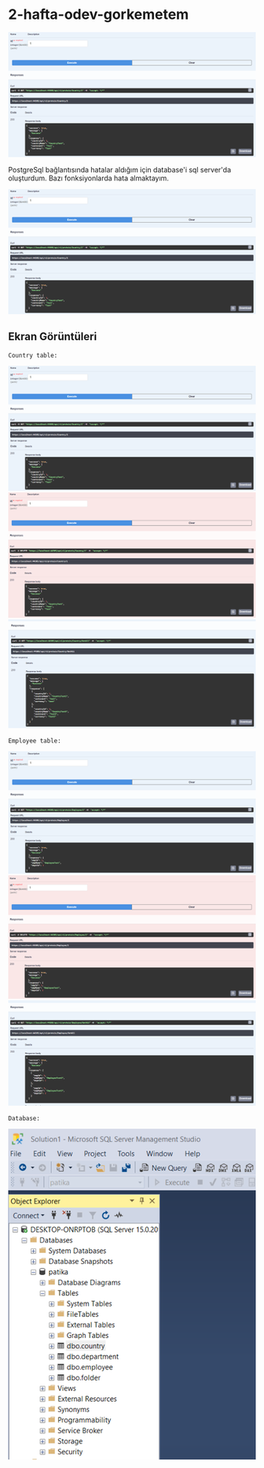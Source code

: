 # 2-hafta-odev-gorkemetem

![swagger](ScreenShots/CountryGetById.PNG)

PostgreSql bağlantısında hatalar aldığım için database'i sql server'da oluşturdum.
Bazı fonksiyonlarda hata almaktayım.

![swagger](ScreenShots/CountryGetById.PNG)

## Ekran Görüntüleri
    Country table:
![swagger](ScreenShots/CountryGetById.PNG)
![swagger](ScreenShots/CountryDelete.PNG)
![swagger](ScreenShots/CountryGetAll.PNG)

    Employee table:
![swagger](ScreenShots/EmployeeGetById.PNG)
![swagger](ScreenShots/EmployeeDelete.PNG)
![swagger](ScreenShots/EmployeeGetAll.PNG)

    Database:
![swagger](ScreenShots/database.PNG)


